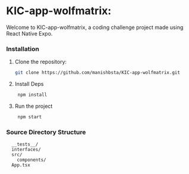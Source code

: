 # KIC-app-wolfmatrix:

Welcome to KIC-app-wolfmatrix, a coding challenge project made using React Native Expo.

### Installation

1. Clone the repository:
    ```bash
    git clone https://github.com/manishbsta/KIC-app-wolfmatrix.git
    ```
2. Install Deps
   ```bash
    npm install
    ```
3. Run the project
   ```bash
    npm start
    ```

### Source Directory Structure

```
  __tests__/
  interfaces/
  src/
    components/
  App.tsx
```

